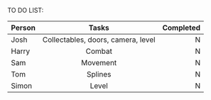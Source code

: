TO DO LIST:

| Person        | Tasks         | Completed  |
| ------------- |:-------------:| -----:|
| Josh      | Collectables, doors, camera, level | N |
| Harry      | Combat      |   N |
| Sam | Movement      |    N |
| Tom | Splines      |    N |
| Simon | Level      |    N |
